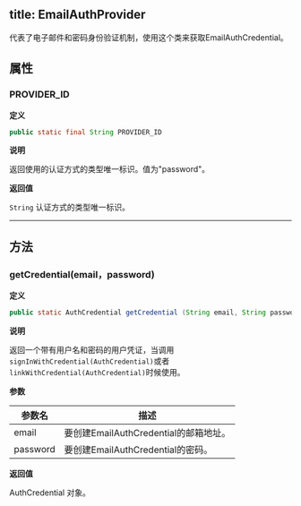title: EmailAuthProvider
---
代表了电子邮件和密码身份验证机制，使用这个类来获取EmailAuthCredential。

## 属性


### PROVIDER_ID

**定义**

```java
public static final String PROVIDER_ID
```

**说明**

返回使用的认证方式的类型唯一标识。值为"password"。

**返回值**

`String` 认证方式的类型唯一标识。
</br>

--- 

## 方法

### getCredential(email，password)
**定义**

```java
public static AuthCredential getCredential (String email, String password)
```

**说明**

返回一个带有用户名和密码的用户凭证，当调用`signInWithCredential(AuthCredential)`或者`linkWithCredential(AuthCredential)`时候使用。

**参数**


参数名 | 描述
--- | ---
email | 要创建EmailAuthCredential的邮箱地址。
password | 要创建EmailAuthCredential的密码。

**返回值**

AuthCredential 对象。

</br>